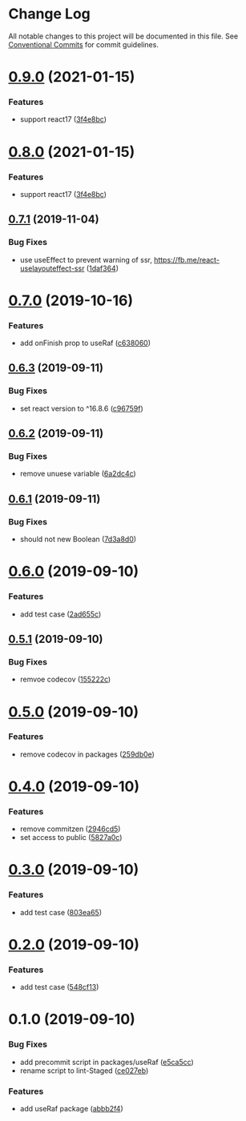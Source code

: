 # Change Log

All notable changes to this project will be documented in this file.
See [Conventional Commits](https://conventionalcommits.org) for commit guidelines.

# [0.9.0](https://github.com/danhuang1202/DrHooks/compare/@dh-react-hooks/use-raf@0.7.1...@dh-react-hooks/use-raf@0.9.0) (2021-01-15)


### Features

* support react17 ([3f4e8bc](https://github.com/danhuang1202/DrHooks/commit/3f4e8bc))





# [0.8.0](https://github.com/danhuang1202/DrHooks/compare/@dh-react-hooks/use-raf@0.7.1...@dh-react-hooks/use-raf@0.8.0) (2021-01-15)


### Features

* support react17 ([3f4e8bc](https://github.com/danhuang1202/DrHooks/commit/3f4e8bc))





## [0.7.1](https://github.com/danhuang1202/DrHooks/compare/@dh-react-hooks/use-raf@0.7.0...@dh-react-hooks/use-raf@0.7.1) (2019-11-04)


### Bug Fixes

* use useEffect to prevent warning of ssr, https://fb.me/react-uselayouteffect-ssr ([1daf364](https://github.com/danhuang1202/DrHooks/commit/1daf364))





# [0.7.0](https://github.com/danhuang1202/DrHooks/compare/@dh-react-hooks/use-raf@0.6.3...@dh-react-hooks/use-raf@0.7.0) (2019-10-16)


### Features

* add onFinish prop to useRaf ([c638060](https://github.com/danhuang1202/DrHooks/commit/c638060))





## [0.6.3](https://github.com/danhuang1202/DrHooks/compare/@dh-react-hooks/use-raf@0.6.2...@dh-react-hooks/use-raf@0.6.3) (2019-09-11)


### Bug Fixes

* set react version to ^16.8.6 ([c96759f](https://github.com/danhuang1202/DrHooks/commit/c96759f))





## [0.6.2](https://github.com/danhuang1202/DrHooks/compare/@dh-react-hooks/use-raf@0.6.1...@dh-react-hooks/use-raf@0.6.2) (2019-09-11)


### Bug Fixes

* remove unuese variable ([6a2dc4c](https://github.com/danhuang1202/DrHooks/commit/6a2dc4c))





## [0.6.1](https://github.com/danhuang1202/DrHooks/compare/@dh-react-hooks/use-raf@0.6.0...@dh-react-hooks/use-raf@0.6.1) (2019-09-11)


### Bug Fixes

* should not new Boolean ([7d3a8d0](https://github.com/danhuang1202/DrHooks/commit/7d3a8d0))





# [0.6.0](https://github.com/danhuang1202/DrHooks/compare/@dh-react-hooks/use-raf@0.5.1...@dh-react-hooks/use-raf@0.6.0) (2019-09-10)


### Features

* add test case ([2ad655c](https://github.com/danhuang1202/DrHooks/commit/2ad655c))





## [0.5.1](https://github.com/danhuang1202/DrHooks/compare/@dh-react-hooks/use-raf@0.5.0...@dh-react-hooks/use-raf@0.5.1) (2019-09-10)


### Bug Fixes

* remvoe codecov ([155222c](https://github.com/danhuang1202/DrHooks/commit/155222c))





# [0.5.0](https://github.com/danhuang1202/DrHooks/compare/@dh-react-hooks/use-raf@0.4.0...@dh-react-hooks/use-raf@0.5.0) (2019-09-10)


### Features

* remove codecov in packages ([259db0e](https://github.com/danhuang1202/DrHooks/commit/259db0e))





# [0.4.0](https://github.com/danhuang1202/DrHooks/compare/@dh-react-hooks/use-raf@0.3.1...@dh-react-hooks/use-raf@0.4.0) (2019-09-10)


### Features

* remove commitzen ([2946cd5](https://github.com/danhuang1202/DrHooks/commit/2946cd5))
* set access to public ([5827a0c](https://github.com/danhuang1202/DrHooks/commit/5827a0c))





# [0.3.0](https://github.com/danhuang1202/DrHooks/compare/@dh-react-hooks/use-raf@0.2.0...@dh-react-hooks/use-raf@0.3.0) (2019-09-10)


### Features

* add test case ([803ea65](https://github.com/danhuang1202/DrHooks/commit/803ea65))





# [0.2.0](https://github.com/danhuang1202/DrHooks/compare/@dh-react-hooks/use-raf@0.1.0...@dh-react-hooks/use-raf@0.2.0) (2019-09-10)


### Features

* add test case ([548cf13](https://github.com/danhuang1202/DrHooks/commit/548cf13))





# 0.1.0 (2019-09-10)


### Bug Fixes

* add precommit script in packages/useRaf ([e5ca5cc](https://github.com/danhuang1202/DrHooks/commit/e5ca5cc))
* rename script to lint-Staged ([ce027eb](https://github.com/danhuang1202/DrHooks/commit/ce027eb))


### Features

* add useRaf package ([abbb2f4](https://github.com/danhuang1202/DrHooks/commit/abbb2f4))
